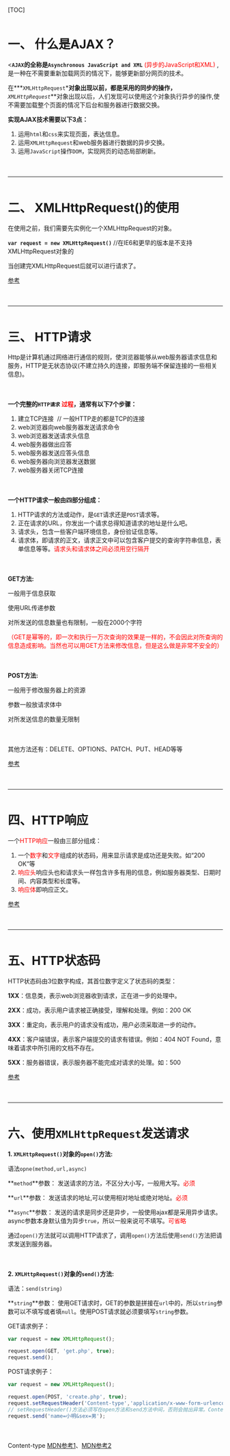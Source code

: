 [TOC]

<p style='margin-bottom:50px'></p>

# **一、 什么是AJAX？**

<**`AJAX`**的全称是**`Asynchronous JavaScript and XML`** <font style='color: red'> (异步的JavaScript和XML) </font>, 是一种在不需要重新加载网页的情况下，能够更新部分网页的技术。

在***`XMLHttpRequest`***对象出现以前，都是采用的同步的操作，**_`XMLHttpRequest`_**对象出现以后，人们发现可以使用这个对象执行异步的操作,使不需要加载整个页面的情况下后台和服务器进行数据交换。

**实现AJAX技术需要以下3点：**

1. 运用`html`和`css`来实现页面，表达信息。
2. 运用`XMLHttpRequest`和web服务器进行数据的异步交换。
3. 运用`JavaScript`操作`DOM`，实现网页的动态局部刷新。

<p style='margin-bottom:50px'></p>

---

<p style='margin-bottom:50px'></p>

# **二、 XMLHttpRequest()的使用**

在使用之前，我们需要先实例化一个XMLHttpRequest的对象。

**`var request = new XMLHttpRequest()`** //在IE6和更早的版本是不支持XMLHttpRequest对象的

当创建完XMLHttpRequest后就可以进行请求了。

[参考](https://www.imooc.com/video/5646)

<p style='margin-bottom:50px'></p>

***

<p style='margin-bottom:50px'></p>

# **三、 HTTP请求**

Http是计算机通过网络进行通信的规则，使浏览器能够从web服务器请求信息和服务，HTTP是无状态协议(不建立持久的连接，即服务端不保留连接的一些相关信息)。

<p style='margin-bottom:50px'></p>

**一个完整的`HTTP请求` <font style='color:red'>过程</font>，通常有以下7个步骤：**
1. 建立TCP连接  // 一般HTTP走的都是TCP的连接
2. web浏览器向web服务器发送请求命令
3. web浏览器发送请求头信息
4. web服务器做出应答
5. web服务器发送应答头信息
6. web服务器向浏览器发送数据
7. web服务器关闭TCP连接

<p style='margin-bottom:50px'></p>

**一个HTTP请求一般由四部分组成：**

1. HTTP请求的方法或动作，是`GET`请求还是`POST`请求等。
2. 正在请求的URL，你发出一个请求总得知道请求的地址是什么吧。
3. 请求头，包含一些客户端环境信息，身份验证信息等。
4. 请求体，即请求的正文，请求正文中可以包含客户提交的查询字符串信息，表单信息等等。<font style='color:red'>请求头和请求体之间必须用空行隔开</font>

<p style='margin-bottom:50px'></p>

**GET方法:**

一般用于信息获取

使用URL传递参数

对所发送的信息数量也有限制，一般在2000个字符

<font style='color:red'>（GET是幂等的，即一次和执行一万次查询的效果是一样的，不会因此对所查询的信息造成影响。当然也可以用GET方法来修改信息，但是这么做是非常不安全的）</font>

<p style='margin-bottom:50px'></p>

**POST方法:**

一般用于修改服务器上的资源

参数一般放请求体中

对所发送信息的数量无限制

<p style='margin-bottom:50px'></p>

其他方法还有：DELETE、OPTIONS、PATCH、PUT、HEAD等等

[参考](https://www.imooc.com/video/5647)

<p style='margin-bottom:50px'></p>

***

<p style='margin-bottom:50px'></p>

# **四、HTTP响应**

一个<font style='color:red'>HTTP响应</font>一般由三部分组成：

1. 一个<font style='color:red'>数字</font>和<font style='color:red'>文字</font>组成的状态码，用来显示请求是成功还是失败。如“200 OK”等
2. <font style='color:red'>响应头</font>响应头也和请求头一样包含许多有用的信息，例如服务器类型、日期时间、内容类型和长度等。
3. <font style='color:red'>响应体</font>即响应正文。

[参考](https://www.imooc.com/video/5647)

<p style='margin-bottom:50px'></p>

***

<p style='margin-bottom:50px'></p>

# **五、HTTP状态码**

HTTP状态码由3位数字构成，其首位数字定义了状态码的类型：

**1XX**：信息类，表示web浏览器收到请求，正在进一步的处理中。

**2XX**：成功，表示用户请求被正确接受，理解和处理。例如：200 OK

**3XX**：重定向，表示用户的请求没有成功，用户必须采取进一步的动作。

**4XX**：客户端错误，表示客户端提交的请求有错误。例如：404 NOT Found，意味着请求中所引用的文档不存在。

**5XX**：服务器错误，表示服务器不能完成对请求的处理。如：500

[参考](https://www.imooc.com/video/5647)

<p style='margin-bottom:50px'></p>

***

<p style='margin-bottom:50px'></p>

# **六、使用`XMLHttpRequest`发送请求**

**1. `XMLHttpRequest()`对象的`open()`方法:**

语法`opne(method,url,async)`

**`method`**参数： 发送请求的方法，不区分大小写，一般用大写。<font style='color:red'>必须</font>

**`url`**参数： 发送请求的地址,可以使用相对地址或绝对地址。<font style='color:red'>必须</font>

**`async`**参数： 发送的请求是同步还是异步，一般使用ajax都是采用异步请求。async参数本身默认值为异步`true`，所以一般来说可不填写。<font style='color:red'>可省略</font>

通过`open()`方法就可以调用HTTP请求了，调用`open()`方法后使用`send()`方法把请求发送到服务器。

<p style='margin-bottom:50px'></p>

**2. `XMLHttpRequest()`对象的`send()`方法:**

语法：`send(string)`

**`string`**参数： 使用GET请求时，GET的参数是拼接在`url`中的，所以`string`参数可以不填写或者填`null`。使用POST请求就必须要填写`string`参数。

GET请求例子：

```javascript
var request = new XMLHttpRequest();

request.open(GET, 'get.php', true);
request.send();
```

POST请求例子：

```javascript
var request = new XMLHttpRequest();

request.open(POST, 'create.php', true);
request.setRequestHeader('Content-type','application/x-www-form-urlencoded');
// setRequestHeader()方法必须写在open方法和send方法中间，否则会抛出异常。Content-type用于告诉服务器，发送的数据是什么类型。
request.send('name=小明&sex=男');
```

<p style='margin-bottom:50px'></p>

Content-type [MDN参考1](https://developer.mozilla.org/zh-CN/docs/Web/HTTP/Headers/Content-Type)、[MDN参考2](https://developer.mozilla.org/en-US/docs/Web/HTTP/Basics_of_HTTP/MIME_types)


